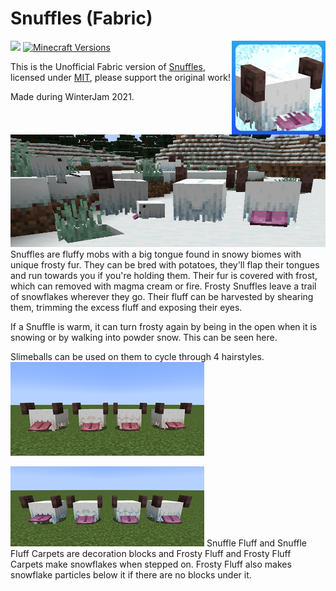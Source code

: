 # Snuffles (Fabric)

<img align="right" width="150" src="src/main/resources/assets/snuffles/icon.png">

[![](http://cf.way2muchnoise.eu/full_856764_downloads.svg)](https://www.curseforge.com/minecraft/mc-mods/snuffles-fabric)
[![Minecraft Versions](https://cf.way2muchnoise.eu/versions/856764.svg)](https://www.curseforge.com/minecraft/mc-mods/snuffles-fabric)

This is the Unofficial Fabric version of [Snuffles](https://github.com/SnappyDragon64/Snuffles), licensed under [MIT](https://github.com/SnappyDragon64/Snuffles/blob/main/LICENSE.md), please support the original work!

Made during WinterJam 2021.
![ ](screenshots/screenshot-2022-01-14-015708.png)
Snuffles are fluffy mobs with a big tongue found in snowy biomes with unique frosty fur. They can be bred with potatoes, they'll flap their tongues and run towards you if you're holding them. Their fur is covered with frost, which can removed with magma cream or fire. Frosty Snuffles leave a trail of snowflakes wherever they go. Their fluff can be harvested by shearing them, trimming the excess fluff and exposing their eyes.

If a Snuffle is warm, it can turn frosty again by being in the open when it is snowing or by walking into powder snow. This can be seen here.

Slimeballs can be used on them to cycle through 4 hairstyles.
![ ](screenshots/screenshot-2022-01-14-014859.png)

![ ](screenshots/screenshot-2022-01-14-015222.png)
Snuffle Fluff and Snuffle Fluff Carpets are decoration blocks and Frosty Fluff and Frosty Fluff Carpets make snowflakes when stepped on. Frosty Fluff also makes snowflake particles below it if there are no blocks under it.
